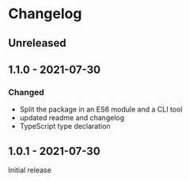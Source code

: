 # Changelog

## Unreleased

## 1.1.0 - 2021-07-30
### Changed
- Split the package in an ES6 module and a CLI tool
- updated readme and changelog
- TypeScript type declaration

## 1.0.1 - 2021-07-30

Initial release